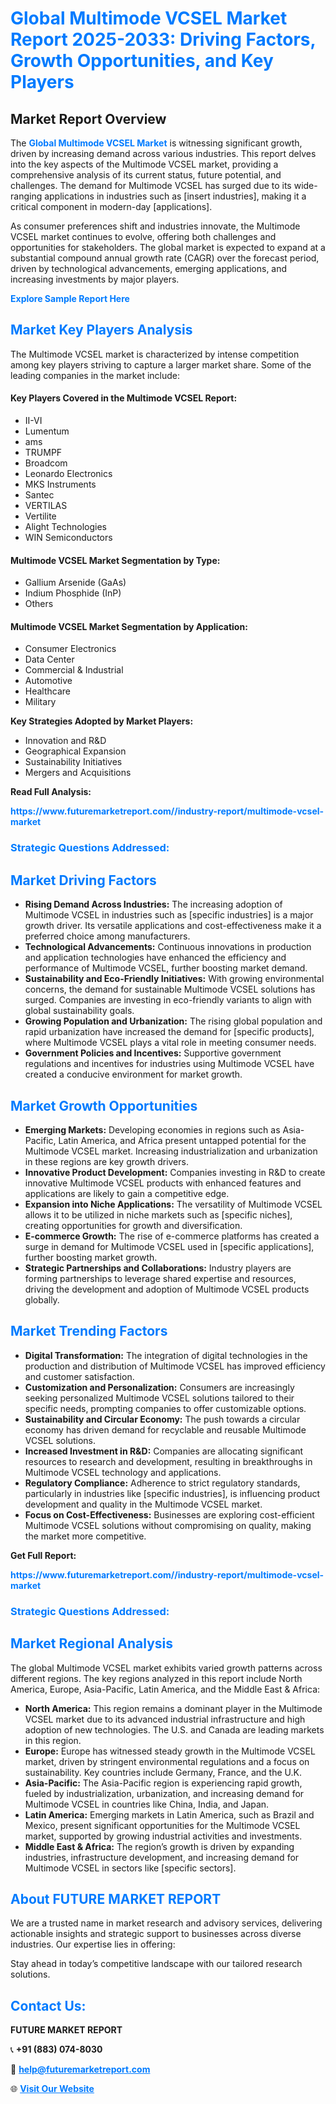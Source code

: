 <h1 style="color: #007BFF;">Global Multimode VCSEL Market Report 2025-2033: Driving Factors, Growth Opportunities, and Key Players</h1>

<section id="overview">
<h2>Market Report Overview</h2>
<p>The <a href="https://www.futuremarketreport.com//industry-report/multimode-vcsel-market" style="color: #007BFF; text-decoration: none;"><strong>Global Multimode VCSEL Market</strong></a> is witnessing significant growth, driven by increasing demand across various industries. This report delves into the key aspects of the Multimode VCSEL market, providing a comprehensive analysis of its current status, future potential, and challenges. The demand for Multimode VCSEL has surged due to its wide-ranging applications in industries such as [insert industries], making it a critical component in modern-day [applications].</p>
<p>As consumer preferences shift and industries innovate, the Multimode VCSEL market continues to evolve, offering both challenges and opportunities for stakeholders. The global market is expected to expand at a substantial compound annual growth rate (CAGR) over the forecast period, driven by technological advancements, emerging applications, and increasing investments by major players.</p>
</section>

<section id="overview">
<p><a href="https://www.futuremarketreport.com//request-sample/reportId=50188" style="color: #007BFF; text-decoration: none;"><strong>Explore Sample Report Here</strong></a></p>
</section>

<section id="key-players">
<h2 style="color: #007BFF;">Market Key Players Analysis</h2>
<p>The Multimode VCSEL market is characterized by intense competition among key players striving to capture a larger market share. Some of the leading companies in the market include:</p>
<h4>Key Players Covered in the Multimode VCSEL Report:</h4>
<ul><li>II-VI</li><li>Lumentum</li><li>ams</li><li>TRUMPF</li><li>Broadcom</li><li>Leonardo Electronics</li><li>MKS Instruments</li><li>Santec</li><li>VERTILAS</li><li>Vertilite</li><li>Alight Technologies</li><li>WIN Semiconductors</li></ul>
<h4>Multimode VCSEL Market Segmentation by Type:</h4>
<ul><li>Gallium Arsenide (GaAs)</li><li>Indium Phosphide (InP)</li><li>Others</li></ul>

<h4>Multimode VCSEL Market Segmentation by Application:</h4>
<ul><li>Consumer Electronics</li><li>Data Center</li><li>Commercial &amp; Industrial</li><li>Automotive</li><li>Healthcare</li><li>Military</li></ul>
<p><strong>Key Strategies Adopted by Market Players:</strong></p>
<ul>
<li>Innovation and R&D</li>
<li>Geographical Expansion</li>
<li>Sustainability Initiatives</li>
<li>Mergers and Acquisitions</li>
</ul>
</section>

<section>
<p><strong>Read Full Analysis: </strong></p><a href="https://www.futuremarketreport.com//industry-report/multimode-vcsel-market" style="color: #007BFF; text-decoration: none;"><strong>https://www.futuremarketreport.com//industry-report/multimode-vcsel-market</strong></a>
<h3 style="color: #007BFF;">Strategic Questions Addressed:</h3>
</section>

<section id="driving-factors">
<h2 style="color: #007BFF;">Market Driving Factors</h2>
<ul>
<li><strong>Rising Demand Across Industries:</strong> The increasing adoption of Multimode VCSEL in industries such as [specific industries] is a major growth driver. Its versatile applications and cost-effectiveness make it a preferred choice among manufacturers.</li>
<li><strong>Technological Advancements:</strong> Continuous innovations in production and application technologies have enhanced the efficiency and performance of Multimode VCSEL, further boosting market demand.</li>
<li><strong>Sustainability and Eco-Friendly Initiatives:</strong> With growing environmental concerns, the demand for sustainable Multimode VCSEL solutions has surged. Companies are investing in eco-friendly variants to align with global sustainability goals.</li>
<li><strong>Growing Population and Urbanization:</strong> The rising global population and rapid urbanization have increased the demand for [specific products], where Multimode VCSEL plays a vital role in meeting consumer needs.</li>
<li><strong>Government Policies and Incentives:</strong> Supportive government regulations and incentives for industries using Multimode VCSEL have created a conducive environment for market growth.</li>
</ul>
</section>

<section id="growth-opportunities">
<h2 style="color: #007BFF;">Market Growth Opportunities</h2>
<ul>
<li><strong>Emerging Markets:</strong> Developing economies in regions such as Asia-Pacific, Latin America, and Africa present untapped potential for the Multimode VCSEL market. Increasing industrialization and urbanization in these regions are key growth drivers.</li>
<li><strong>Innovative Product Development:</strong> Companies investing in R&D to create innovative Multimode VCSEL products with enhanced features and applications are likely to gain a competitive edge.</li>
<li><strong>Expansion into Niche Applications:</strong> The versatility of Multimode VCSEL allows it to be utilized in niche markets such as [specific niches], creating opportunities for growth and diversification.</li>
<li><strong>E-commerce Growth:</strong> The rise of e-commerce platforms has created a surge in demand for Multimode VCSEL used in [specific applications], further boosting market growth.</li>
<li><strong>Strategic Partnerships and Collaborations:</strong> Industry players are forming partnerships to leverage shared expertise and resources, driving the development and adoption of Multimode VCSEL products globally.</li>
</ul>
</section>

<section id="trending-factors">
<h2 style="color: #007BFF;">Market Trending Factors</h2>
<ul>
<li><strong>Digital Transformation:</strong> The integration of digital technologies in the production and distribution of Multimode VCSEL has improved efficiency and customer satisfaction.</li>
<li><strong>Customization and Personalization:</strong> Consumers are increasingly seeking personalized Multimode VCSEL solutions tailored to their specific needs, prompting companies to offer customizable options.</li>
<li><strong>Sustainability and Circular Economy:</strong> The push towards a circular economy has driven demand for recyclable and reusable Multimode VCSEL solutions.</li>
<li><strong>Increased Investment in R&D:</strong> Companies are allocating significant resources to research and development, resulting in breakthroughs in Multimode VCSEL technology and applications.</li>
<li><strong>Regulatory Compliance:</strong> Adherence to strict regulatory standards, particularly in industries like [specific industries], is influencing product development and quality in the Multimode VCSEL market.</li>
<li><strong>Focus on Cost-Effectiveness:</strong> Businesses are exploring cost-efficient Multimode VCSEL solutions without compromising on quality, making the market more competitive.</li>
</ul>
</section>

<section>
<p><strong>Get Full Report: </strong></p><a href="https://www.futuremarketreport.com//industry-report/multimode-vcsel-market" style="color: #007BFF; text-decoration: none;"><strong>https://www.futuremarketreport.com//industry-report/multimode-vcsel-market</strong></a>
<h3 style="color: #007BFF;">Strategic Questions Addressed:</h3>
</section>


<section id="regional-analysis">
<h2 style="color: #007BFF;">Market Regional Analysis</h2>
<p>The global Multimode VCSEL market exhibits varied growth patterns across different regions. The key regions analyzed in this report include North America, Europe, Asia-Pacific, Latin America, and the Middle East & Africa:</p>
<ul>
<li><strong>North America:</strong> This region remains a dominant player in the Multimode VCSEL market due to its advanced industrial infrastructure and high adoption of new technologies. The U.S. and Canada are leading markets in this region.</li>
<li><strong>Europe:</strong> Europe has witnessed steady growth in the Multimode VCSEL market, driven by stringent environmental regulations and a focus on sustainability. Key countries include Germany, France, and the U.K.</li>
<li><strong>Asia-Pacific:</strong> The Asia-Pacific region is experiencing rapid growth, fueled by industrialization, urbanization, and increasing demand for Multimode VCSEL in countries like China, India, and Japan.</li>
<li><strong>Latin America:</strong> Emerging markets in Latin America, such as Brazil and Mexico, present significant opportunities for the Multimode VCSEL market, supported by growing industrial activities and investments.</li>
<li><strong>Middle East & Africa:</strong> The region’s growth is driven by expanding industries, infrastructure development, and increasing demand for Multimode VCSEL in sectors like [specific sectors].</li>
</ul>
</section>

<footer>
<h2 style="color: #007BFF;">About FUTURE MARKET REPORT</h2>
<p>We are a trusted name in market research and advisory services, delivering actionable insights and strategic support to businesses across diverse industries. Our expertise lies in offering:</p>

<p>Stay ahead in today’s competitive landscape with our tailored research solutions.</p>

<h2 style="color: #007BFF;">Contact Us:</h2>
<p><strong>FUTURE MARKET REPORT</strong></p>
<p>📞 <strong>+91 (883) 074-8030</strong></p>
<p>📧 <strong><a href="mailto:help@futuremarketreport.com" style="color: #007BFF;">help@futuremarketreport.com</a></strong></p>
<p>🌐 <strong><a href="https://www.futuremarketreport.com/" style="color: #007BFF;">Visit Our Website</a></strong></p>
</footer>